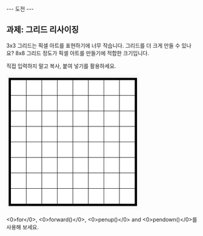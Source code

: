 \--- 도전 \---

## 과제: 그리드 리사이징

3x3 그리드는 픽셀 아트를 표현하기에 너무 작습니다. 그리드를 더 크게 만들 수 있나요? 8x8 그리드 정도가 픽셀 아트를 만들기에 적합한 크기입니다.

직접 입력하지 말고 복사, 붙여 넣기를 활용하세요.

![스크린샷](images/pixel-art-grid-8.png)

<0>for</0>, <0>forward()</0>, <0>penup()</0> and <0>pendown()</0>를 사용해 보세요.